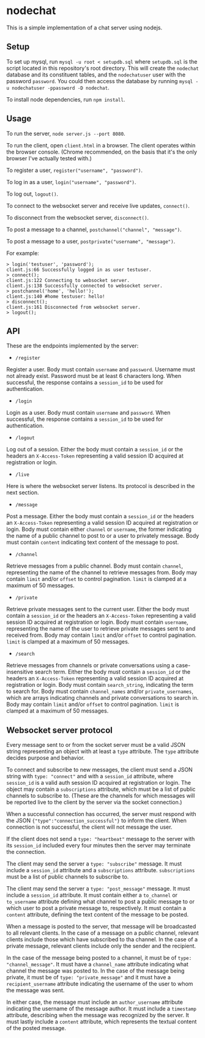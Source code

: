 # nodechat

This is a simple implementation of a chat server using nodejs.

## Setup

To set up mysql, run `mysql -u root < setupdb.sql` where `setupdb.sql` is the
script located in this repository's root directory.
This will create the `nodechat` database and its constituent tables, and the
`nodechatuser` user with the password `password`.
You could then access the database by running
`mysql -u nodechatuser -ppassword -D nodechat`.

To install node dependencies, run `npm install`.

## Usage

To run the server, `node server.js --port 8080`.

To run the client, open `client.html` in a browser.
The client operates within the browser console.
(Chrome recommended, on the basis that it's the only browser I've actually
tested with.)

To register a user, `register("username", "password")`.

To log in as a user, `login("username", "password")`.

To log out, `logout()`.

To connect to the websocket server and receive live updates, `connect()`.

To disconnect from the websocket server, `disconnect()`.

To post a message to a channel, `postchannel("channel", "message")`.

To post a message to a user, `postprivate("username", "message")`.

For example:

``` text
> login('testuser', 'password');
client.js:66 Successfully logged in as user testuser.
> connect();
client.js:122 Connecting to websocket server.
client.js:138 Successfully connected to websocket server.
> postchannel('home', 'hello!');
client.js:140 #home testuser: hello!
> disconnect();
client.js:161 Disconnected from websocket server.
> logout();
```

## API

These are the endpoints implemented by the server:

- `/register`

Register a user.
Body must contain `username` and `password`.
Username must not already exist.
Password must be at least 6 characters long.
When successful, the response contains a `session_id` to be used for authentication.

- `/login`

Login as a user.
Body must contain `username` and `password`.
When successful, the response contains a `session_id` to be used for authentication.

- `/logout`

Log out of a session.
Either the body must contain a `session_id` or the headers an `X-Access-Token`
representing a valid session ID acquired at registration or login.

- `/live`

Here is where the websocket server listens. Its protocol is described in
the next section.

- `/message`

Post a message.
Either the body must contain a `session_id` or the headers an `X-Access-Token`
representing a valid session ID acquired at registration or login.
Body must contain either `channel` or `username`, the former indicating the
name of a public channel to post to or a user to privately message.
Body must contain `content` indicating text content of the message to post.

- `/channel`

Retrieve messages from a public channel.
Body must contain `channel`, representing the name of the channel to retrieve
messages from.
Body may contain `limit` and/or `offset` to control pagination.
`limit` is clamped at a maximum of 50 messages.

- `/private`

Retrieve private messages sent to the current user.
Either the body must contain a `session_id` or the headers an `X-Access-Token`
representing a valid session ID acquired at registration or login.
Body must contain `username`, representing the name of the user to retrieve
private messages sent to and received from.
Body may contain `limit` and/or `offset` to control pagination.
`limit` is clamped at a maximum of 50 messages.

- `/search`

Retrieve messages from channels or private conversations using a 
case-insensitive search term.
Either the body must contain a `session_id` or the headers an `X-Access-Token`
representing a valid session ID acquired at registration or login.
Body must contain `search_string`, indicating the term to search for.
Body must contain `channel_names` and/or `private_usernames`, which are
arrays indicating channels and private conversations to search in.
Body may contain `limit` and/or `offset` to control pagination.
`limit` is clamped at a maximum of 50 messages.

## Websocket server protocol

Every message sent to or from the socket server must be a valid JSON string
representing an object with at least a `type` attribute.
The `type` attribute decides purpose and behavior.

To connect and subscribe to new messages, the client must send a JSON string
with `type: "connect"` and with a `session_id` attribute, where `session_id`
is a valid auth session ID acquired at registration or login.
The object may contain a `subscriptions` attribute, which must be a list of public
channels to subscribe to. (These are the channels for which messages will be
reported live to the client by the server via the socket connection.)

When a successful connection has occurred, the server must respond with the
JSON `{"type":"connection_successful"}` to inform the client.
When connection is not successful, the client will not message the user.

If the client does not send a `type: "heartbeat"` message to the server with
its `session_id` included every four minutes then the server may terminate the
connection.

The client may send the server a `type: "subscribe"` message.
It must include a `session_id` attribute and a `subscriptions` attribute.
`subscriptions` must be a list of public channels to subscribe to.

The client may send the server a `type: "post_message"` message.
It must include a `session_id` attribute.
It must contain either a `to_channel` or `to_username` attribute defining what
channel to post a public message to or which user to post a private message to,
respectively.
It must contain a `content` attribute, defining the text content of the message
to be posted.

When a message is posted to the server, that message will be broadcasted to
all relevant clients.
In the case of a message on a public channel, relevant clients include those
which have subscribed to tha channel.
In the case of a private message, relevant clients include only the sender and
the recipient.

In the case of the message being posted to a channel, it must be of
`type: "channel_message"`. It must have a `channel_name` attribute indicating
what channel the message was posted to.
In the case of the message being private, it must be of `type: "private_message"`
and it must have a `recipient_username` attribute indicating the username of
the user to whom the message was sent.

In either case, the message must include an `author_username` attribute
indicating the username of the message author.
It must include a `timestamp` attribute, describing when the message was
recognized by the server.
It must lastly include a `content` attribute, which represents the textual
content of the posted message.
